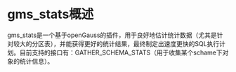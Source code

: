 # gms_stats概述

gms_stats是一个基于openGauss的插件，用于良好地估计统计数据（尤其是针对较大的分区表），并能获得更好的统计结果，最终制定出速度更快的SQL执行计划。目前支持的接口有：GATHER_SCHEMA_STATS（用于收集某个schame下对象的统计信息）。
